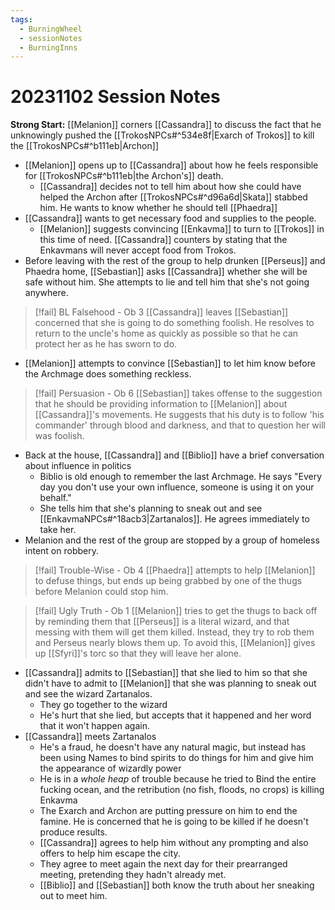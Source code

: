 ```yaml
---
tags:
  - BurningWheel
  - sessionNotes
  - BurningInns
---
```

# 20231102 Session Notes
**Strong Start:** [[Melanion]] corners [[Cassandra]] to discuss the fact that he unknowingly pushed the [[TrokosNPCs#^534e8f|Exarch of Trokos]] to kill the [[TrokosNPCs#^b111eb|Archon]]
- [[Melanion]] opens up to [[Cassandra]] about how he feels responsible for [[TrokosNPCs#^b111eb|the Archon's]] death.
	- [[Cassandra]] decides not to tell him about how she could have helped the Archon after [[TrokosNPCs#^d96a6d|Skata]] stabbed him.  He wants to know whether he should tell [[Phaedra]]
- [[Cassandra]] wants to get necessary food and supplies to the people.
	- [[Melanion]] suggests convincing [[Enkavma]] to turn to [[Trokos]] in this time of need.  [[Cassandra]] counters by stating that the Enkavmans will never accept food from Trokos.
- Before leaving with the rest of the group to help drunken [[Perseus]] and Phaedra home, [[Sebastian]] asks [[Cassandra]] whether she will be safe without him.  She attempts to lie and tell him that she's not going anywhere.

> [!fail] BL Falsehood - Ob 3 
> [[Cassandra]] leaves [[Sebastian]] concerned that she is going to do something foolish.  He resolves to return to the uncle's home as quickly as possible so that he can protect her as he has sworn to do.

- [[Melanion]] attempts to convince [[Sebastian]] to let him know before the Archmage does something reckless.

> [!fail] Persuasion - Ob 6 
> [[Sebastian]] takes offense to the suggestion that he should be providing information to [[Melanion]] about [[Cassandra]]'s movements.  He suggests that his duty is to follow 'his commander' through blood and darkness, and that to question her will was foolish.

- Back at the house, [[Cassandra]] and [[Biblio]] have a brief conversation about influence in politics
	- Biblio is old enough to remember the last Archmage.  He says "Every day you don't use your own influence, someone is using it on your behalf."
	- She tells him that she's planning to sneak out and see [[EnkavmaNPCs#^18acb3|Zartanalos]].  He agrees immediately to take her.
- Melanion and the rest of the group are stopped by a group of homeless intent on robbery.

> [!fail] Trouble-Wise - Ob 4 
> [[Phaedra]] attempts to help [[Melanion]] to defuse things, but ends up being grabbed by one of the thugs before Melanion could stop him.

> [!fail] Ugly Truth - Ob 1 
> [[Melanion]] tries to get the thugs to back off by reminding them that [[Perseus]] is a literal wizard, and that messing with them will get them killed.  Instead, they try to rob them and Perseus nearly blows them up.
> To avoid this, [[Melanion]] gives up [[Sfyri]]'s torc so that they will leave her alone.

- [[Cassandra]] admits to [[Sebastian]] that she lied to him so that she didn't have to admit to [[Melanion]] that she was planning to sneak out and see the wizard Zartanalos.
	- They go together to the wizard
	- He's hurt that she lied, but accepts that it happened and her word that it won't happen again.
- [[Cassandra]] meets Zartanalos
	- He's a fraud, he doesn't have any natural magic, but instead has been using Names to bind spirits to do things for him and give him the appearance of wizardly power
	- He is in a *whole heap* of trouble because he tried to Bind the entire fucking ocean, and the retribution (no fish, floods, no crops) is killing Enkavma
	- The Exarch and Archon are putting pressure on him to end the famine.  He is concerned that he is going to be killed if he doesn't produce results.
	- [[Cassandra]] agrees to help him without any prompting and also offers to help him escape the city.
	- They agree to meet again the next day for their prearranged meeting, pretending they hadn't already met.
	- [[Biblio]] and [[Sebastian]] both know the truth about her sneaking out to meet him.


